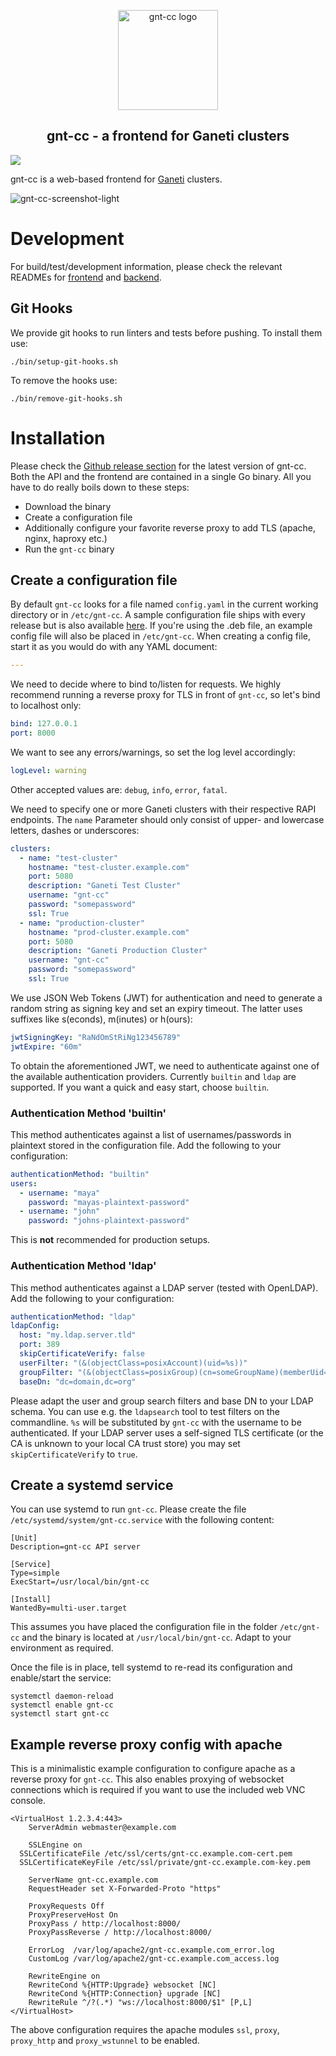 <p align="center">
  <img alt="gnt-cc logo" src="https://user-images.githubusercontent.com/22923578/123423959-7ba85a80-d5c0-11eb-8852-06ab161d4e3f.png" width="160"/>
</p>
<h2 align="center">gnt-cc - a frontend for Ganeti clusters</h2>

![](https://github.com/sipgate/gnt-cc/workflows/Build/badge.svg)

gnt-cc is a web-based frontend for [Ganeti](https://github.com/ganeti/ganeti/) clusters.

![gnt-cc-screenshot-light](https://user-images.githubusercontent.com/22923578/123422533-a691af00-d5be-11eb-909a-a884b7e0c6bc.png)

# Development

For build/test/development information, please check the relevant READMEs for [frontend](web/README.md) and [backend](api/README.md).

## Git Hooks

We provide git hooks to run linters and tests before pushing. To install them use:
```
./bin/setup-git-hooks.sh
```

To remove the hooks use:
```
./bin/remove-git-hooks.sh
```

# Installation

Please check the [Github release section](https://github.com/sipgate/gnt-cc/releases) for the latest version of gnt-cc. Both the API and the frontend are contained in a single Go binary. All you have to do really boils down to these steps:

- Download the binary
- Create a configuration file
- Additionally configure your favorite reverse proxy to add TLS (apache, nginx, haproxy etc.)
- Run the `gnt-cc` binary

## Create a configuration file

By default `gnt-cc` looks for a file named `config.yaml` in the current working directory or in `/etc/gnt-cc`. A sample configuration file ships with every release but is also available [here](api/config.example.yaml). If you're using the .deb file, an example config file will also be placed in `/etc/gnt-cc`. When creating a config file, start it as you would do with any YAML document:

```yaml
---
```

We need to decide where to bind to/listen for requests. We highly recommend running a reverse proxy for TLS in front of `gnt-cc`, so let's bind to localhost only:
```yaml
bind: 127.0.0.1
port: 8000
```

We want to see any errors/warnings, so set the log level accordingly:
```yaml
logLevel: warning
```
Other accepted values are: `debug`, `info`, `error`, `fatal`.

We need to specify one or more Ganeti clusters with their respective RAPI endpoints. The `name` Parameter should only consist of upper- and lowercase letters, dashes or underscores:
```yaml
clusters:
  - name: "test-cluster"
    hostname: "test-cluster.example.com"
    port: 5080
    description: "Ganeti Test Cluster"
    username: "gnt-cc"
    password: "somepassword"
    ssl: True
  - name: "production-cluster"
    hostname: "prod-cluster.example.com"
    port: 5080
    description: "Ganeti Production Cluster"
    username: "gnt-cc"
    password: "somepassword"
    ssl: True
```

We use JSON Web Tokens (JWT) for authentication and need to generate a random string as signing key and set an expiry timeout. The latter uses suffixes like s(econds), m(inutes) or h(ours):
```yaml
jwtSigningKey: "RaNdOmStRiNg123456789"
jwtExpire: "60m"
```

To obtain the aforementioned JWT, we need to authenticate against one of the available authentication providers. Currently `builtin` and `ldap` are supported. If you want a quick and easy start, choose `builtin`.

### Authentication Method 'builtin'

This method authenticates against a list of usernames/passwords in plaintext stored in the configuration file. Add the following to your configuration:
```yaml
authenticationMethod: "builtin"
users:
  - username: "maya"
    password: "mayas-plaintext-password"
  - username: "john"
    password: "johns-plaintext-password"
```

This is **not** recommended for production setups.

### Authentication Method 'ldap'

This method authenticates against a LDAP server (tested with OpenLDAP). Add the following to your configuration:
```yaml
authenticationMethod: "ldap"
ldapConfig:
  host: "my.ldap.server.tld"
  port: 389
  skipCertificateVerify: false
  userFilter: "(&(objectClass=posixAccount)(uid=%s))"
  groupFilter: "(&(objectClass=posixGroup)(cn=someGroupName)(memberUid=%s))"
  baseDn: "dc=domain,dc=org"
```

Please adapt the user and group search filters and base DN to your LDAP schema. You can use e.g. the `ldapsearch` tool to test filters on the commandline. `%s` will be substituted by `gnt-cc` with the username to be authenticated. If your LDAP server uses a self-signed TLS certificate (or the CA is unknown to your local CA trust store) you may set `skipCertificateVerify` to `true`.

## Create a systemd service

You can use systemd to run `gnt-cc`. Please create the file `/etc/systemd/system/gnt-cc.service` with the following content:
```
[Unit]
Description=gnt-cc API server

[Service]
Type=simple
ExecStart=/usr/local/bin/gnt-cc

[Install]
WantedBy=multi-user.target
```

This assumes you have placed the configuration file in the folder `/etc/gnt-cc` and the binary is located at `/usr/local/bin/gnt-cc`. Adapt to your environment as required.

Once the file is in place, tell systemd to re-read its configuration and enable/start the service:
```shell
systemctl daemon-reload
systemctl enable gnt-cc
systemctl start gnt-cc
```

## Example reverse proxy config with apache

This is a minimalistic example configuration to configure apache as a reverse proxy for `gnt-cc`. This also enables proxying of websocket connections which is required if you want to use the included web VNC console.

```
<VirtualHost 1.2.3.4:443>
	ServerAdmin webmaster@example.com

	SSLEngine on
  SSLCertificateFile /etc/ssl/certs/gnt-cc.example.com-cert.pem
  SSLCertificateKeyFile /etc/ssl/private/gnt-cc.example.com-key.pem

	ServerName gnt-cc.example.com
	RequestHeader set X-Forwarded-Proto "https"

	ProxyRequests Off
	ProxyPreserveHost On
	ProxyPass / http://localhost:8000/
	ProxyPassReverse / http://localhost:8000/

	ErrorLog  /var/log/apache2/gnt-cc.example.com_error.log
	CustomLog /var/log/apache2/gnt-cc.example.com_access.log

	RewriteEngine on
	RewriteCond %{HTTP:Upgrade} websocket [NC]
	RewriteCond %{HTTP:Connection} upgrade [NC]
	RewriteRule ^/?(.*) "ws://localhost:8000/$1" [P,L]
</VirtualHost>
```

The above configuration requires the apache modules `ssl`, `proxy`, `proxy_http` and `proxy_wstunnel` to be enabled.


